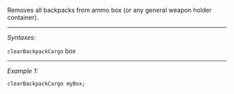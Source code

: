 Removes all backpacks from ammo box (or any general weapon holder container).


---
*Syntaxes:*

`clearBackpackCargo` box

---
*Example 1:*

```sqf
clearBackpackCargo myBox;
```